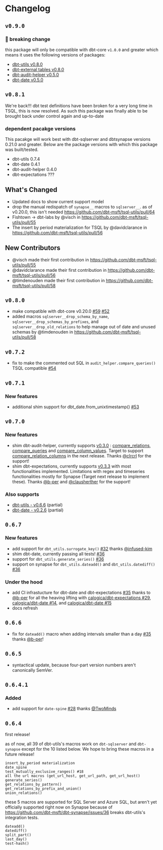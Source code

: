 # Changelog

## `v0.9.0`

### :rotating_light: breaking change

this package will only be compatible with dbt-core `v1.0.0` and greater which means it uses the following versions of packages:

- [dbt-utils v0.8.0](https://github.com/dbt-labs/dbt-utils/releases/tag/0.8.0)
- [dbt-external tables v0.8.0](https://github.com/dbt-labs/dbt-external-tables/releases/tag/0.8.0)
- [dbt-audit-helper v0.5.0](https://github.com/dbt-labs/dbt-audit-helper/releases/tag/0.5.0)
- [dbt-date v0.5.0](https://github.com/calogica/dbt-date/releases/tag/0.5.0)

## `v0.8.1`


We're back!!! dbt test definitions have been broken for a very long time in TSQL, this is now resolved. As such this package was finally able to be brought back under control again and up-to-date
### dependent pacakge versions

This pacakge will work best with dbt-sqlserver and dbtsynapse versions 0.21.0 and greater. Below are the package versions with which this package was built/tested.
- dbt-utils 0.7.4
- dbt-date 0.4.1
- dbt-audit-helper 0.4.0
- dbt-expectations ???
## What's Changed
* Updated docs to show current support model
* drop the manual redispatch of `synapse__` macros to `sqlserver__`. as of v0.20.0, this isn't needed  https://github.com/dbt-msft/tsql-utils/pull/64
* Fishtown -> dbt-labs by @visch in https://github.com/dbt-msft/tsql-utils/pull/55
* The insert by period materialization for TSQL by @davidclarance in https://github.com/dbt-msft/tsql-utils/pull/56

## New Contributors
* @visch made their first contribution in https://github.com/dbt-msft/tsql-utils/pull/55
* @davidclarance made their first contribution in https://github.com/dbt-msft/tsql-utils/pull/56
* @timdenouden made their first contribution in https://github.com/dbt-msft/tsql-utils/pull/58
## `v0.8.0`

- make compatible with dbt-core v0.20.0 [#59](https://github.com/dbt-msft/tsql-utils/pull/59) [#52](https://github.com/dbt-msft/tsql-utils/pull/52)
- added macros `sqlserver__drop_schema_by_name`, `sqlserver__drop_schemas_by_prefixes`, and `sqlserver__drop_old_relations` to help manage out of date and unused schemas by @timdenouden in https://github.com/dbt-msft/tsql-utils/pull/58

## `v0.7.2`

- fix to make the commented out SQL in `audit_helper.compare_queries()` TSQL compatible [#54](https://github.com/dbt-msft/tsql-utils/pull/54)

## `v0.7.1`

### New features

- additional shim support for dbt_date.from_unixtimestamp() [#53](https://github.com/dbt-msft/tsql-utils/pull/53)

## `v0.7.0`

### New features

- shim dbt-audit-helper, currently supports [v0.3.0](https://github.com/fishtown-analytics/dbt-audit-helper/releases/tag/0.3.0) : [compare_relations](https://github.com/fishtown-analytics/dbt-audit-helper#compare_relations-source), [compare_queries](https://github.com/fishtown-analytics/dbt-audit-helper#compare_queries-source) and [compare_column_values](https://github.com/fishtown-analytics/dbt-audit-helper#compare_column_values-source). Target to support [compare_relation_columns](https://github.com/fishtown-analytics/dbt-audit-helper#compare_relation_columns-source) in the next release. Thanks [@clrcrl](https://github.com/clrcrl) for the support!
- shim dbt-expectations, currently supports [v0.3.3](https://github.com/calogica/dbt-expectations/releases/tag/0.3.3) with most functionalities implemented. Limitations with regex and timeseries functionalities mostly for Synapse (Target next release to implement these). Thanks [@b-per](https://github.com/b-per) and [@clausherther](https://github.com/clausherther) for the support!

### Also supports
-  [dbt-utils - v0.6.6](https://github.com/fishtown-analytics/dbt-utils/releases/tag/0.6.6) (partial)
- [dbt-date - v0.2.6](https://github.com/calogica/dbt-date/releases/tag/0.2.6) (partial)

## `0.6.7`

### New features

- add support for `dbt_utils.surrogate_key()` [#32](https://github.com/dbt-msft/tsql-utils/pull/32) thanks [@infused-kim](https://github.com/infused-kim)
- shim dbt-date, currently passing all tests! [#36](https://github.com/dbt-msft/tsql-utils/pull/36)
- support for `dbt_utils.generate_series()` [#36](https://github.com/dbt-msft/tsql-utils/pull/36)
- support on synapse for `dbt_utils.dateadd()` and `dbt_utils.datediff()` [#36](https://github.com/dbt-msft/tsql-utils/pull/36)

### Under the hood
- add CI infrastucture for dbt-date and dbt-expectations [#35](https://github.com/dbt-msft/tsql-utils/pull/35) thanks to [@b-per](https://github.com/b-per) for all the heaving lifting with [calogica/dbt-expectations #29](https://github.com/calogica/dbt-expectations/pull/29), [calogica/dbt-date #14](https://github.com/calogica/dbt-date/pull/14), and [calogica/dbt-date #15](https://github.com/calogica/dbt-date/pull/15)
- docs refresh

## `0.6.6`

- fix for `dateadd()` macro when adding intervals smaller than a day [#35](https://github.com/dbt-msft/tsql-utils/pull/35) thanks [@b-per](https://github.com/b-per)!
## `0.6.5`

- syntactical update, because four-part version numbers aren't canonically SemVer.
## `0.6.4.1`

### Added
- add support for `date-spine` [#28](https://github.com/dbt-msft/tsql-utils/pull/28) thanks [@TwoMinds](https://github.com/TwoMinds)

## `0.6.4`

first release!

as of now, all 39 of dbt-utils's macros work on `dbt-sqlserver` and `dbt-synapse` except for the 10 listed below. We hope to bring these macros in a future release!

    insert_by_period materialization
    date_spine
    test_mutually_exclusive_ranges() #18
    all the url macros (get_url_host, get_url_path, get_url_host()
    generate_series()
    get_relations_by_pattern()
    get_relations_by_prefix_and_union()
    union_relations()

these 5 macros are supported for SQL Server and Azure SQL, but aren't yet officially supported right now on Synapse because of https://github.com/dbt-msft/dbt-synapse/issues/36 breaks dbt-utils's integration tests.  

    dateadd()
    datediff()
    split_part()
    last_day()
    test-hash()